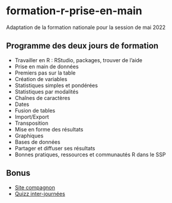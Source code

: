 # formation-r-prise-en-main

Adaptation de la formation nationale pour la session de mai 2022

## Programme des deux jours de formation
* Travailler en R : RStudio, packages, trouver de l’aide
* Prise en main de données
* Premiers pas sur la table
* Création de variables
* Statistiques simples et pondérées
* Statistiques par modalités
* Chaînes de caractères
* Dates
* Fusion de tables
* Import/Export
* Transposition
* Mise en forme des résultats
* Graphiques
* Bases de données
* Partager et diffuser ses résultats
* Bonnes pratiques, ressources et communautés R dans le SSP

## Bonus
* [Site compagnon](https://formation-r-prise-en-main.netlify.app/)
* [Quizz inter-journées](https://jiji.shinyapps.io/quizz/)

